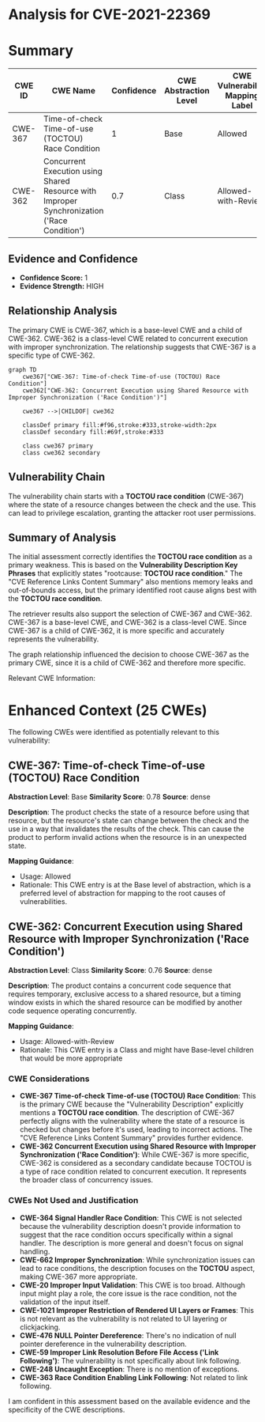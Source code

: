# Analysis for CVE-2021-22369

# Summary
| CWE ID | CWE Name | Confidence | CWE Abstraction Level | CWE Vulnerability Mapping Label | CWE-Vulnerability Mapping Notes |
|---|---|---|---|---|---|
| CWE-367 | Time-of-check Time-of-use (TOCTOU) Race Condition | 1 | Base | Allowed | Primary CWE |
| CWE-362 | Concurrent Execution using Shared Resource with Improper Synchronization ('Race Condition') | 0.7 | Class | Allowed-with-Review | Secondary Candidate |

## Evidence and Confidence

*   **Confidence Score:** 1
*   **Evidence Strength:** HIGH

## Relationship Analysis
The primary CWE is CWE-367, which is a base-level CWE and a child of CWE-362. CWE-362 is a class-level CWE related to concurrent execution with improper synchronization. The relationship suggests that CWE-367 is a specific type of CWE-362.

```mermaid
graph TD
    cwe367["CWE-367: Time-of-check Time-of-use (TOCTOU) Race Condition"]
    cwe362["CWE-362: Concurrent Execution using Shared Resource with Improper Synchronization ('Race Condition')"]
    
    cwe367 -->|CHILDOF| cwe362
    
    classDef primary fill:#f96,stroke:#333,stroke-width:2px
    classDef secondary fill:#69f,stroke:#333
    
    class cwe367 primary
    class cwe362 secondary
```

## Vulnerability Chain
The vulnerability chain starts with a **TOCTOU race condition** (CWE-367) where the state of a resource changes between the check and the use. This can lead to privilege escalation, granting the attacker root user permissions.

## Summary of Analysis
The initial assessment correctly identifies the **TOCTOU race condition** as a primary weakness. This is based on the **Vulnerability Description Key Phrases** that explicitly states "rootcause: **TOCTOU race condition**." The "CVE Reference Links Content Summary" also mentions memory leaks and out-of-bounds access, but the primary identified root cause aligns best with the **TOCTOU race condition**.

The retriever results also support the selection of CWE-367 and CWE-362. CWE-367 is a base-level CWE, and CWE-362 is a class-level CWE. Since CWE-367 is a child of CWE-362, it is more specific and accurately represents the vulnerability.

The graph relationship influenced the decision to choose CWE-367 as the primary CWE, since it is a child of CWE-362 and therefore more specific.

Relevant CWE Information:

# Enhanced Context (25 CWEs)
The following CWEs were identified as potentially relevant to this vulnerability:

## CWE-367: Time-of-check Time-of-use (TOCTOU) Race Condition
**Abstraction Level**: Base
**Similarity Score**: 0.78
**Source**: dense

**Description**:
The product checks the state of a resource before using that resource, but the resource's state can change between the check and the use in a way that invalidates the results of the check. This can cause the product to perform invalid actions when the resource is in an unexpected state.

**Mapping Guidance**:
- Usage: Allowed
- Rationale: This CWE entry is at the Base level of abstraction, which is a preferred level of abstraction for mapping to the root causes of vulnerabilities.

## CWE-362: Concurrent Execution using Shared Resource with Improper Synchronization ('Race Condition')
**Abstraction Level**: Class
**Similarity Score**: 0.76
**Source**: dense

**Description**:
The product contains a concurrent code sequence that requires temporary, exclusive access to a shared resource, but a timing window exists in which the shared resource can be modified by another code sequence operating concurrently.

**Mapping Guidance**:
- Usage: Allowed-with-Review
- Rationale: This CWE entry is a Class and might have Base-level children that would be more appropriate

### CWE Considerations

*   **CWE-367 Time-of-check Time-of-use (TOCTOU) Race Condition**: This is the primary CWE because the "Vulnerability Description" explicitly mentions a **TOCTOU race condition**. The description of CWE-367 perfectly aligns with the vulnerability where the state of a resource is checked but changes before it's used, leading to incorrect actions. The "CVE Reference Links Content Summary" provides further evidence.
*   **CWE-362 Concurrent Execution using Shared Resource with Improper Synchronization ('Race Condition')**: While CWE-367 is more specific, CWE-362 is considered as a secondary candidate because TOCTOU is a type of race condition related to concurrent execution. It represents the broader class of concurrency issues.

### CWEs Not Used and Justification

*   **CWE-364 Signal Handler Race Condition**: This CWE is not selected because the vulnerability description doesn't provide information to suggest that the race condition occurs specifically within a signal handler. The description is more general and doesn't focus on signal handling.
*   **CWE-662 Improper Synchronization**: While synchronization issues can lead to race conditions, the description focuses on the **TOCTOU** aspect, making CWE-367 more appropriate.
*   **CWE-20 Improper Input Validation**: This CWE is too broad. Although input might play a role, the core issue is the race condition, not the validation of the input itself.
*   **CWE-1021 Improper Restriction of Rendered UI Layers or Frames**: This is not relevant as the vulnerability is not related to UI layering or clickjacking.
*   **CWE-476 NULL Pointer Dereference**: There's no indication of null pointer dereference in the vulnerability description.
*   **CWE-59 Improper Link Resolution Before File Access ('Link Following')**: The vulnerability is not specifically about link following.
*   **CWE-248 Uncaught Exception**: There is no mention of exceptions.
*   **CWE-363 Race Condition Enabling Link Following**: Not related to link following.

I am confident in this assessment based on the available evidence and the specificity of the CWE descriptions.